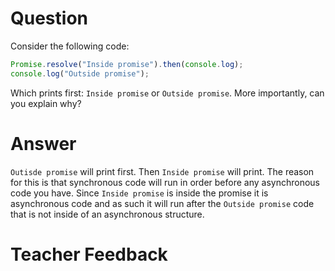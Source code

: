 # Question

Consider the following code:

```js
Promise.resolve("Inside promise").then(console.log);
console.log("Outside promise");
```

Which prints first: `Inside promise` or `Outside promise`. More importantly, can you explain why?

# Answer

`Outisde promise` will print first. Then `Inside promise` will print. The reason for this is that synchronous code will run in order before any asynchronous code you have. Since `Inside promise` is inside the promise it is asynchronous code and as such it will run after the `Outside promise` code that is not inside of an asynchronous structure.

# Teacher Feedback
